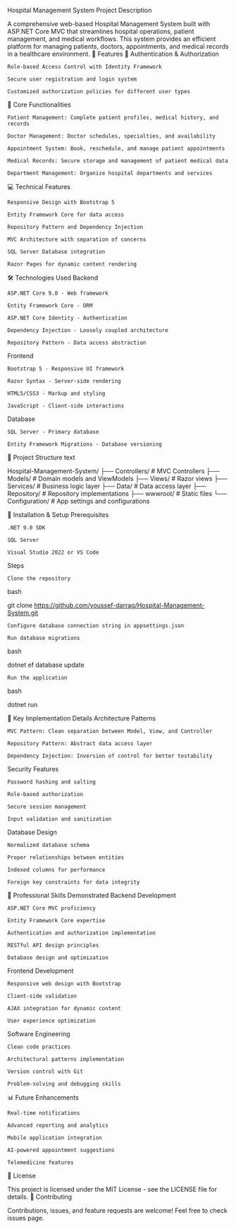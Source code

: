 Hospital Management System
Project Description

A comprehensive web-based Hospital Management System built with ASP.NET Core MVC that streamlines hospital operations, patient management, and medical workflows. This system provides an efficient platform for managing patients, doctors, appointments, and medical records in a healthcare environment.
🚀 Features
🔐 Authentication & Authorization

    Role-based Access Control with Identity Framework

    Secure user registration and login system

    Customized authorization policies for different user types

🏥 Core Functionalities

    Patient Management: Complete patient profiles, medical history, and records

    Doctor Management: Doctor schedules, specialties, and availability

    Appointment System: Book, reschedule, and manage patient appointments

    Medical Records: Secure storage and management of patient medical data

    Department Management: Organize hospital departments and services

💻 Technical Features

    Responsive Design with Bootstrap 5

    Entity Framework Core for data access

    Repository Pattern and Dependency Injection

    MVC Architecture with separation of concerns

    SQL Server Database integration

    Razor Pages for dynamic content rendering

🛠️ Technologies Used
Backend

    ASP.NET Core 9.0 - Web framework

    Entity Framework Core - ORM

    ASP.NET Core Identity - Authentication

    Dependency Injection - Loosely coupled architecture

    Repository Pattern - Data access abstraction

Frontend

    Bootstrap 5 - Responsive UI framework

    Razor Syntax - Server-side rendering

    HTML5/CSS3 - Markup and styling

    JavaScript - Client-side interactions

Database

    SQL Server - Primary database

    Entity Framework Migrations - Database versioning

📁 Project Structure
text

Hospital-Management-System/
├── Controllers/          # MVC Controllers
├── Models/              # Domain models and ViewModels
├── Views/               # Razor views
├── Services/            # Business logic layer
├── Data/                # Data access layer
├── Repository/          # Repository implementations
├── wwwroot/             # Static files
└── Configuration/       # App settings and configurations

🔧 Installation & Setup
Prerequisites

    .NET 9.0 SDK

    SQL Server

    Visual Studio 2022 or VS Code

Steps

    Clone the repository

bash

git clone https://github.com/youssef-darrag/Hospital-Management-System.git

    Configure database connection string in appsettings.json

    Run database migrations

bash

dotnet ef database update

    Run the application

bash

dotnet run

🎯 Key Implementation Details
Architecture Patterns

    MVC Pattern: Clean separation between Model, View, and Controller

    Repository Pattern: Abstract data access layer

    Dependency Injection: Inversion of control for better testability

Security Features

    Password hashing and salting

    Role-based authorization

    Secure session management

    Input validation and sanitization

Database Design

    Normalized database schema

    Proper relationships between entities

    Indexed columns for performance

    Foreign key constraints for data integrity

🌟 Professional Skills Demonstrated
Backend Development

    ASP.NET Core MVC proficiency

    Entity Framework Core expertise

    Authentication and authorization implementation

    RESTful API design principles

    Database design and optimization

Frontend Development

    Responsive web design with Bootstrap

    Client-side validation

    AJAX integration for dynamic content

    User experience optimization

Software Engineering

    Clean code practices

    Architectural patterns implementation

    Version control with Git

    Problem-solving and debugging skills

📊 Future Enhancements

    Real-time notifications

    Advanced reporting and analytics

    Mobile application integration

    AI-powered appointment suggestions

    Telemedicine features

📄 License

This project is licensed under the MIT License - see the LICENSE file for details.
🤝 Contributing

Contributions, issues, and feature requests are welcome! Feel free to check issues page.
